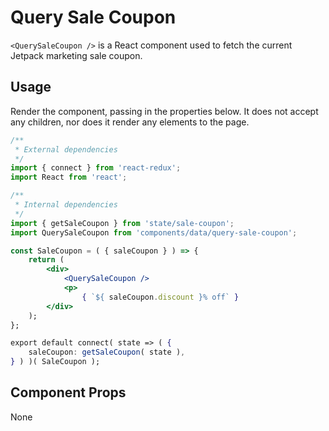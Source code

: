 # Query Sale Coupon

`<QuerySaleCoupon />` is a React component used to fetch the current Jetpack marketing sale coupon.

## Usage

Render the component, passing in the properties below. It does not accept any children, nor does it render any elements to the page.

```jsx
/**
 * External dependencies
 */
import { connect } from 'react-redux';
import React from 'react';

/**
 * Internal dependencies
 */
import { getSaleCoupon } from 'state/sale-coupon';
import QuerySaleCoupon from 'components/data/query-sale-coupon';

const SaleCoupon = ( { saleCoupon } ) => {
	return (
		<div>
			<QuerySaleCoupon />
			<p>
                { `${ saleCoupon.discount }% off` }
		</div>
	);
};

export default connect( state => ( {
	saleCoupon: getSaleCoupon( state ),
} ) )( SaleCoupon );
```

## Component Props

None
